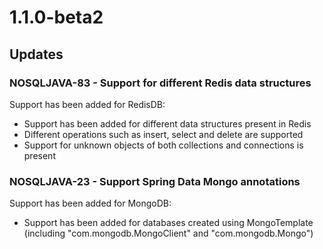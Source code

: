 # 1.1.0-beta2

## Updates

### NOSQLJAVA-83 - Support for different Redis data structures

Support has been added for RedisDB:
- Support has been added for different data structures present in Redis
- Different operations such as insert, select and delete are supported
- Support for unknown objects of both collections and connections is present

### NOSQLJAVA-23 - Support Spring Data Mongo annotations

Support has been added for MongoDB:
- Support has been added for databases created using MongoTemplate (including "com.mongodb.MongoClient" and "com.mongodb.Mongo")

